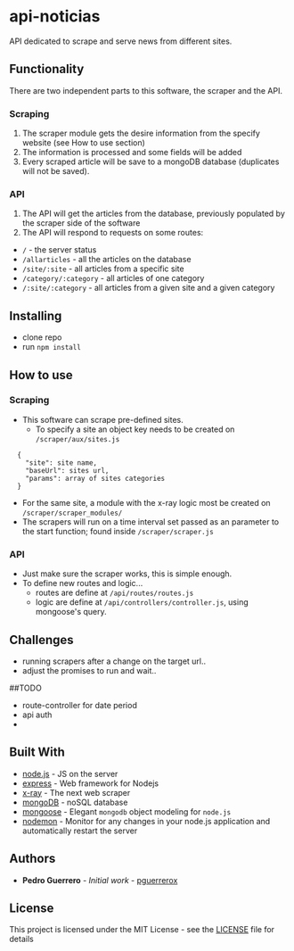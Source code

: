 # api-noticias

API dedicated to scrape and serve news from different sites.

## Functionality

There are two independent parts to this software, the scraper and the API.

### Scraping

1. The scraper module gets the desire information from the specify website (see How to use section)
2. The information is processed and some fields will be added
3. Every scraped article will be save to a mongoDB database (duplicates will not be saved). 

### API

1. The API will get the articles from the database, previously populated by the scraper side of the software
2. The API will respond to requests on some routes:
  - `/` - the server status
  - `/allarticles` - all the articles on the database
  - `/site/:site` - all articles from a specific site
  - `/category/:category` - all articles of one category
  - `/:site/:category` - all articles from a given site and a given category

## Installing

- clone repo
- run `npm install`

## How to use

### Scraping

- This software can scrape pre-defined sites. 
  - To specify a site an object key needs to be created on `/scraper/aux/sites.js`
```javasxript
  {
    "site": site name,
    "baseUrl": sites url,
    "params": array of sites categories
  }
```
  - For the same site, a module with the x-ray logic most be created on `/scraper/scraper_modules/`
  - The scrapers will run on a time interval set passed as an parameter to the start function; found inside `/scraper/scraper.js`

### API

- Just make sure the scraper works, this is simple enough.
- To define new routes and logic...
  - routes are define at `/api/routes/routes.js`
  - logic are define at `/api/controllers/controller.js`, using mongoose's query.

## Challenges
- running scrapers after a change on the target url..
- adjust the promises to run and wait..

##TODO
- route-controller for date period
- api auth
- 

## Built With
* [node.js](https://nodejs.org/) - JS on the server
* [express](https://expressjs.com/) - Web framework for Nodejs
* [x-ray](https://www.npmjs.com/package/x-ray) - The next web scraper
* [mongoDB](https://www.mongodb.com/) - noSQL database
* [mongoose](https://mongoosejs.com/) - Elegant `mongodb` object modeling for `node.js`
* [nodemon](https://github.com/remy/nodemon) - Monitor for any changes in your node.js application and automatically restart the server

## Authors
* **Pedro Guerrero** - *Initial work* - [pguerrerox](https://github.com/pguerrerox)

## License
This project is licensed under the MIT License - see the [LICENSE](LICENSE) file for details
